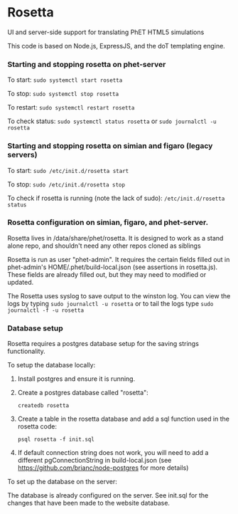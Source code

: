 # Rosetta
UI and server-side support for translating PhET HTML5 simulations

This code is based on Node.js, ExpressJS, and the doT templating engine.


### Starting and stopping rosetta on phet-server

To start:
```sudo systemctl start rosetta```

To stop:
```sudo systemctl stop rosetta```

To restart:
```sudo systemctl restart rosetta```

To check status:
```sudo systemctl status rosetta```
or
```sudo journalctl -u rosetta```

### Starting and stopping rosetta on simian and figaro (legacy servers)

To start:
```sudo /etc/init.d/rosetta start```

To stop:
```sudo /etc/init.d/rosetta stop```

To check if rosetta is running (note the lack of sudo):
```/etc/init.d/rosetta status```

### Rosetta configuration on simian, figaro, and phet-server.

Rosetta lives in /data/share/phet/rosetta. It is designed to work as a stand alone repo, and shouldn't
need any other repos cloned as siblings

Rosetta is run as user "phet-admin". It requires the certain fields filled out in phet-admin's HOME/.phet/build-local.json
(see assertions in rosetta.js). These fields are already filled out, but they may need to modified or updated.

The Rosetta uses syslog to save output to the winston log.  You can view the logs by typing `sudo journalctl -u rosetta` or to tail the logs type `sudo journalctl -f -u rosetta`

### Database setup

Rosetta requires a postgres database setup for the saving strings functionality.

To setup the database locally:

1. Install postgres and ensure it is running.
2. Create a postgres database called "rosetta":

    `createdb rosetta`
3. Create a table in the rosetta database and add a sql function used in the rosetta code:

    `psql rosetta -f init.sql`
4. If default connection string does not work, you will need to add a different pgConnectionString in build-local.json (see https://github.com/brianc/node-postgres for more details)

To set up the database on the server:

The database is already configured on the server. See init.sql for the changes that have been made to the website database.
